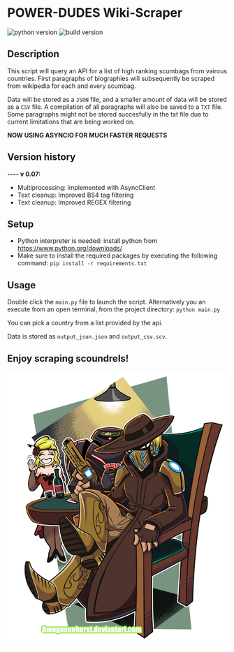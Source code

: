 # POWER-DUDES Wiki-Scraper
![python version](https://img.shields.io/badge/python-v3.12.1-green?logo=python) ![build version](https://img.shields.io/badge/build-v0.07-blue)

## Description
This script will query an API for a list of high ranking scumbags from vairous countries.
First paragraphs of biographies will subsequently be scraped from wikipedia for each and every scumbag.

Data will be stored as a `JSON` file, and a smaller amount of data will be stored as a `CSV` file.
A compilation of all paragraphs will also be saved to a `TXT` file.
Some paragraphs might not be stored succesfully in the txt file due to current limitations that are being worked on. 

**NOW USING ASYNCIO FOR MUCH FASTER REQUESTS**

## Version history
**---- v 0.07:**
- Multiprocessing: Implemented with AsyncClient
- Text cleanup: Improved BS4 tag filtering
- Text cleanup: Improved REGEX filtering

## Setup
- Python interpreter is needed: install python from https://www.python.org/downloads/
- Make sure to install the required packages by executing the following command: `pip install -r requirements.txt`

## Usage
Double click the `main.py` file to launch the script.
Alternatively you an execute from an open terminal, from the project directory: `python main.py`

You can pick a country from a list provided by the api.

Data is stored as `output_json.json` and `output_csv.scv`.

## Enjoy scraping scoundrels!
![alt text](image.png)